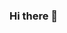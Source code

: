 ### Hi there 👋

<!--
**kingazm/kingazm** is a ✨ _special_ ✨ repository because its `README.md` (this file) appears on your GitHub profile.

Here are some ideas to get you started:

- 🔭 I’m currently working on becoming most productive version of myself, and a secret (for now) project with cool people c: 
- 🌱 I’m currently learning swift and godot engine
- 💬 Ask me about anything you want!
- 📫 How to reach me: kingazmuda@outlook.com
- 😄 Pronouns: she/her
- ⚡ Time for joke: What did the triangle say to the circle? “You’re pointless" //I kinda feel bad for the circle tho
-->

